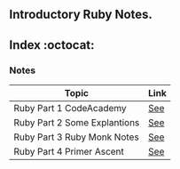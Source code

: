## Introductory Ruby Notes.

## Index   :octocat:

### Notes

 Topic | Link  
--|---
Ruby Part 1 CodeAcademy | [See](ruby_part_1_codeacademy.md)    
Ruby Part 2 Some Explantions| [See](ruby_part_2_explanations.md)
Ruby Part 3 Ruby Monk Notes|[See](ruby_part_3_ruby_monk_intro.md)
Ruby Part 4 Primer Ascent|[See](ruby_part_4.md)  
